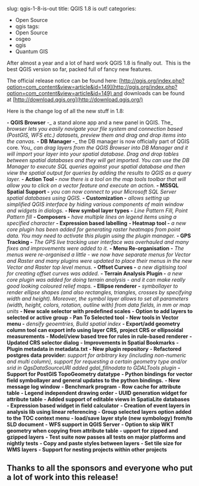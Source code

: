 slug: qgis-1-8-is-out
title: QGIS 1.8 is out!
categories:
- Open Source
- qgis
tags:
- Open Source
- osgeo
- qgis
- Quantum GIS

After almost a year and a lot of hard work QGIS 1.8 is finally out.  This is the best QGIS version so far, packed full of fancy new features.

The official release notice can be found here: [http://qgis.org/index.php?option=com_content&view=article&id=149](http://qgis.org/index.php?option=com_content&view=article&id=149) and downloads can be found at [http://download.qgis.org](http://download.qgis.org/)

Here is the change log of all the new stuff in 1.8:

**- QGIS Browser** -_ a stand alone app and a new panel in QGIS. The_
_browser lets you easily navigate your file system and connection based_
_(PostGIS, WFS etc.) datasets, preview them and drag and drop items_
_into the canvas._
**- DB Manager -**_ the DB manager is now officially part of QGIS core. You_
_can drag layers from the QGIS Browser into DB Manager and it will_
_import your layer into your spatial database. Drag and drop tables_
_between spatial databases and they will get imported. You can use the_
_DB Manager to execute SQL queries against your spatial database and_
_then view the spatial output for queries by adding the results to QGIS_
_as a query layer._
**- Action Tool -** _now there is a tool on the map tools toolbar that will_
_allow you to click on a vector feature and execute an action._
**- MSSQL Spatial Support -** _you can now connect to your Microsoft SQL_
_Server spatial databases using QGIS._
**- Customization -** _allows setting up simplified QGIS interface by_
_hiding various components of main window and widgets in dialogs._
**- New symbol layer types -** _Line Pattern Fill, Point Pattern fill_
**- Composers -** _have multiple lines on legend items using a specified character_
**- Expression based labelling**
**- Heatmap tool -** _a new core plugin has been added for generating_
_raster heatmaps from point data. You may need to activate this plugin_
_using the plugin manager._
**- GPS Tracking -** _The GPS live tracking user interface was overhauled_
_and many fixes and improvements were added to it._
**- Menu Re-organisation -** _The menus were re-organised a little - we now_
_have separate menus for Vector and Raster and many plugins were_
_updated to place their menus in the new Vector and Raster top level_
_menus._
**- Offset Curves -** _a new digitising tool for creating offset curves was added._
**- Terrain Analysis Plugin -** _a new core plugin was added for doing_
_terrain analysis - and it can make really good looking coloured relief_
_maps._
**- Ellipse renderer -** _symbollayer to render ellipse shapes (and also_
_rectangles, triangles, crosses by specifying width and height)._
_Moreover, the symbol layer allows to set all parameters (width,_
_height, colors, rotation, outline with) from data fields, in mm or map_
_units_
**- New scale selector with predefined scales**
**- Option to add layers to selected or active group**
**- Pan To Selected tool**
**- New tools in Vector menu -** _densify geoemtries, Build spatial index_
**- Export/add geometry column tool can export info using layer CRS,**
**project CRS or ellipsoidal measurements**
**- Model/view based tree for rules in rule-based renderer**
**- Updated CRS selector dialog**
**- Improvements in Spatial Bookmarks**
**- Plugin metadata in metadata.txt**
**- New plugin repository**
**- Refactored postgres data provider:** _support for arbitrary key_
_(including non-numeric and multi column), support for requesting a_
_certain geometry type and/or srid in QgsDataSourceURI_
_added gdal_fillnodata to GDALTools plugin_
**- Support for PostGIS TopoGeometry datatype**
**- Python bindings for vector field symbollayer and general updates to**
**the python bindings.**
**- New message log window**
**- Benchmark program**
**- Row cache for attribute table**
**- Legend independent drawing order**
**- UUID generation widget for attribute table**
**- Added support of editable views in SpatiaLite databases**
**- Expression based widget in field calculator**
**- Creation of event layers in analysis lib using linear referencing**
**- Group selected layers option added to the TOC context menu**
**- load/save layer style (new symbology) from/to SLD document**
**- WFS support in QGIS Server**
**- Option to skip WKT geometry when copying from attribute table**
**- upport for zipped and gzipped layers**
**- Test suite now passes all tests on major platforms and nightly tests**
**- Copy and paste styles between layers**
**- Set tile size for WMS layers**
**- Support for nesting projects within other projects**


## Thanks to all the sponsors and everyone who put a lot of work into this release!
